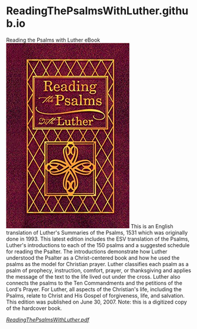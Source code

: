 # ReadingThePsalmsWithLuther.github.io
Reading the Psalms with Luther eBook
![Book](icon.jpg)
This is an English translation of Luther's Summaries of the Psalms, 1531 which was originally done in 1993. This latest edition includes the ESV translation of the Psalms, Luther's introductions to each of the 150 psalms and a suggested schedule for reading the Psalter. The introductions demonstrate how Luther understood the Psalter as a Christ-centered book and how he used the psalms as the model for Christian prayer. Luther classifies each psalm as a psalm of prophecy, instruction, comfort, prayer, or thanksgiving and applies the message of the text to the life lived out under the cross. Luther also connects the psalms to the Ten Commandments and the petitions of the Lord's Prayer. For Luther, all aspects of the Christian's life, including the Psalms, relate to Christ and His Gospel of forgiveness, life, and salvation. This edition was published on June 30, 2007. Note: this is a digitized copy of the hardcover book.

*[ReadingThePsalmsWithLuther.pdf](ReadingThePsalmsWithLuther.pdf)*
